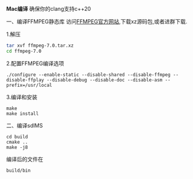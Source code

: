 **Mac编译**
确保你的clang支持c++20

一、编译FFMPEG静态库
访问[FFMPEG官方网站](https://ffmpeg.org/download.html),下载xz源码包,或者进群下载.

1.解压
```bash
tar xvf ffmpeg-7.0.tar.xz
cd ffmpeg-7.0 
```
2.配置FFMPEG编译选项
```
./configure --enable-static --disable-shared --disable-ffmpeg --disable-ffplay --disable-debug --disable-doc --disable-asm --prefix=/usr/local
```
3.编译和安装
```
make
make install
```

二、编译sdlMS
```
cd build
cmake ..
make -j8
```
编译后的文件在
```
build/bin
```
